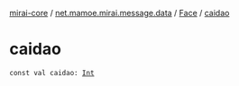 [mirai-core](../../index.md) / [net.mamoe.mirai.message.data](../index.md) / [Face](index.md) / [caidao](./caidao.md)

# caidao

`const val caidao: `[`Int`](https://kotlinlang.org/api/latest/jvm/stdlib/kotlin/-int/index.html)